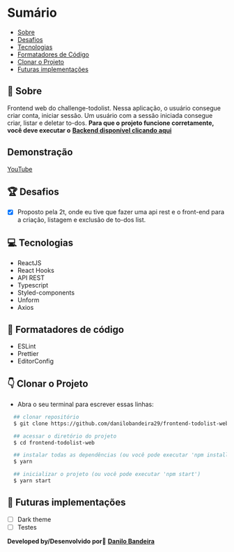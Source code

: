 # Sumário
- [Sobre](#-Sobre)
- [Desafios](#-Desafios)
- [Tecnologias](#-Tecnologias)
- [Formatadores de Código](#-Formatadores-de-Código)
- [Clonar o Projeto](#-Clonar-o-Projeto)
- [Futuras implementações](#-Futuras-implementações)


## 📝 Sobre
Frontend web do challenge-todolist. Nessa aplicação, o usuário consegue criar conta, iniciar sessão. Um usuário com a sessão iniciada consegue criar, listar e deletar to-dos.
**Para que o projeto funcione corretamente, você deve executar o**
<a href="https://github.com/danilobandeira29/challenge-todolist" target="_blank">**Backend disponível clicando aqui**</a>

## Demonstração
[YouTube](https://youtu.be/OUqt1QkW7Tw)

## 🏆 Desafios
- [x] Proposto pela 2t, onde eu tive que fazer uma api rest e o front-end para a criação, listagem e exclusão de to-dos list.

## 💻 Tecnologias
- ReactJS
- React Hooks
- API REST
- Typescript
- Styled-components
- Unform
- Axios

## 💅 Formatadores de código
- ESLint
- Prettier
- EditorConfig

## 👇 Clonar o Projeto
- Abra o seu terminal para escrever essas linhas:
```bash
  ## clonar repositório
  $ git clone https://github.com/danilobandeira29/frontend-todolist-web.git

  ## acessar o diretório do projeto
  $ cd frontend-todolist-web

  ## instalar todas as dependências (ou você pode executar 'npm install')
  $ yarn

  ## inicializar o projeto (ou você pode executar 'npm start')
  $ yarn start
```

## 🔮 Futuras implementações
- [ ] Dark theme
- [ ] Testes

**Developed by/Desenvolvido por**👻
<a href="https://www.linkedin.com/in/danilo-bandeira-4411851a4/">**Danilo Bandeira</a>**
